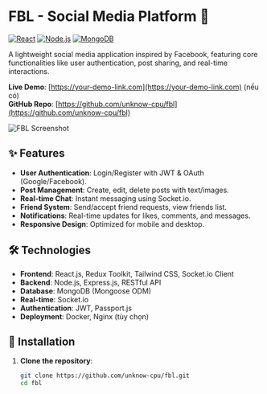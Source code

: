 # FBL - Social Media Platform 🚀

[![React](https://img.shields.io/badge/React-18.2.0-blue)](https://react.dev/)
[![Node.js](https://img.shields.io/badge/Node.js-18.16.0-green)](https://nodejs.org/)
[![MongoDB](https://img.shields.io/badge/MongoDB-6.0-brightgreen)](https://www.mongodb.com/)

A lightweight social media application inspired by Facebook, featuring core functionalities like user authentication, post sharing, and real-time interactions.

**Live Demo**: [https://your-demo-link.com](https://your-demo-link.com) (nếu có)  
**GitHub Repo**: [https://github.com/unknow-cpu/fbl](https://github.com/unknow-cpu/fbl)

![FBL Screenshot](screenshots/main.png) <!-- Thêm ảnh demo tại đây -->

## ✨ Features
- **User Authentication**: Login/Register with JWT & OAuth (Google/Facebook).
- **Post Management**: Create, edit, delete posts with text/images.
- **Real-time Chat**: Instant messaging using Socket.io.
- **Friend System**: Send/accept friend requests, view friends list.
- **Notifications**: Real-time updates for likes, comments, and messages.
- **Responsive Design**: Optimized for mobile and desktop.

## 🛠️ Technologies
- **Frontend**: React.js, Redux Toolkit, Tailwind CSS, Socket.io Client
- **Backend**: Node.js, Express.js, RESTful API
- **Database**: MongoDB (Mongoose ODM)
- **Real-time**: Socket.io
- **Authentication**: JWT, Passport.js
- **Deployment**: Docker, Nginx (tùy chọn)

## 🚀 Installation
1. **Clone the repository**:
   ```bash
   git clone https://github.com/unknow-cpu/fbl.git
   cd fbl

